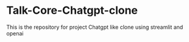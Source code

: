# Talk-Core-Chatgpt-clone
This is the repository for project Chatgpt like clone using streamlit and openai
